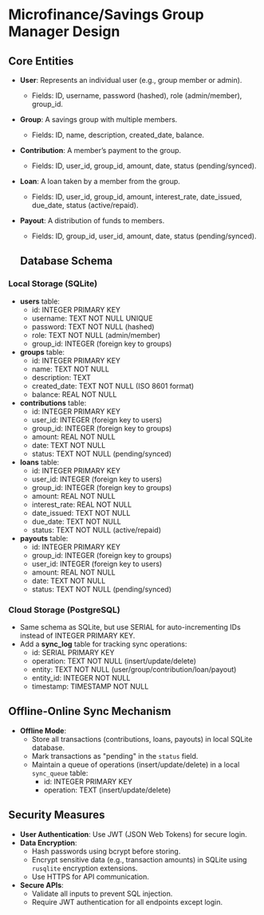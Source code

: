 # Microfinance/Savings Group Manager Design

## Core Entities
- **User**: Represents an individual user (e.g., group member or admin).
  - Fields: ID, username, password (hashed), role (admin/member), group_id.
- **Group**: A savings group with multiple members.
  - Fields: ID, name, description, created_date, balance.
- **Contribution**: A member’s payment to the group.
  - Fields: ID, user_id, group_id, amount, date, status (pending/synced).
- **Loan**: A loan taken by a member from the group.
  - Fields: ID, user_id, group_id, amount, interest_rate, date_issued, due_date, status (active/repaid).
- **Payout**: A distribution of funds to members.
  - Fields: ID, group_id, user_id, amount, date, status (pending/synced).

  ## Database Schema

### Local Storage (SQLite)
- **users** table:
  - id: INTEGER PRIMARY KEY
  - username: TEXT NOT NULL UNIQUE
  - password: TEXT NOT NULL (hashed)
  - role: TEXT NOT NULL (admin/member)
  - group_id: INTEGER (foreign key to groups)
- **groups** table:
  - id: INTEGER PRIMARY KEY
  - name: TEXT NOT NULL
  - description: TEXT
  - created_date: TEXT NOT NULL (ISO 8601 format)
  - balance: REAL NOT NULL
- **contributions** table:
  - id: INTEGER PRIMARY KEY
  - user_id: INTEGER (foreign key to users)
  - group_id: INTEGER (foreign key to groups)
  - amount: REAL NOT NULL
  - date: TEXT NOT NULL
  - status: TEXT NOT NULL (pending/synced)
- **loans** table:
  - id: INTEGER PRIMARY KEY
  - user_id: INTEGER (foreign key to users)
  - group_id: INTEGER (foreign key to groups)
  - amount: REAL NOT NULL
  - interest_rate: REAL NOT NULL
  - date_issued: TEXT NOT NULL
  - due_date: TEXT NOT NULL
  - status: TEXT NOT NULL (active/repaid)
- **payouts** table:
  - id: INTEGER PRIMARY KEY
  - group_id: INTEGER (foreign key to groups)
  - user_id: INTEGER (foreign key to users)
  - amount: REAL NOT NULL
  - date: TEXT NOT NULL
  - status: TEXT NOT NULL (pending/synced)

### Cloud Storage (PostgreSQL)
- Same schema as SQLite, but use SERIAL for auto-incrementing IDs instead of INTEGER PRIMARY KEY.
- Add a **sync_log** table for tracking sync operations:
  - id: SERIAL PRIMARY KEY
  - operation: TEXT NOT NULL (insert/update/delete)
  - entity: TEXT NOT NULL (user/group/contribution/loan/payout)
  - entity_id: INTEGER NOT NULL
  - timestamp: TIMESTAMP NOT NULL

## Offline-Online Sync Mechanism
- **Offline Mode**:
  - Store all transactions (contributions, loans, payouts) in local SQLite database.
  - Mark transactions as "pending" in the `status` field.
  - Maintain a queue of operations (insert/update/delete) in a local `sync_queue` table:
    - id: INTEGER PRIMARY KEY
    - operation: TEXT (insert/update/delete)

## Security Measures
- **User Authentication**: Use JWT (JSON Web Tokens) for secure login.
- **Data Encryption**:
  - Hash passwords using bcrypt before storing.
  - Encrypt sensitive data (e.g., transaction amounts) in SQLite using `rusqlite` encryption extensions.
  - Use HTTPS for API communication.
- **Secure APIs**:
  - Validate all inputs to prevent SQL injection.
  - Require JWT authentication for all endpoints except login.
